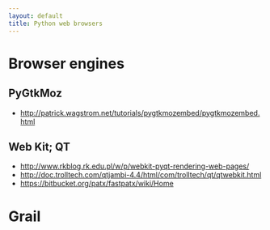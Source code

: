 ```yaml
---
layout: default
title: Python web browsers
---
```


# Browser engines #

## PyGtkMoz ##
* <http://patrick.wagstrom.net/tutorials/pygtkmozembed/pygtkmozembed.html>

## Web Kit; QT ##
* <http://www.rkblog.rk.edu.pl/w/p/webkit-pyqt-rendering-web-pages/>
* <http://doc.trolltech.com/qtjambi-4.4/html/com/trolltech/qt/qtwebkit.html>
* <https://bitbucket.org/patx/fastpatx/wiki/Home>

# Grail #
